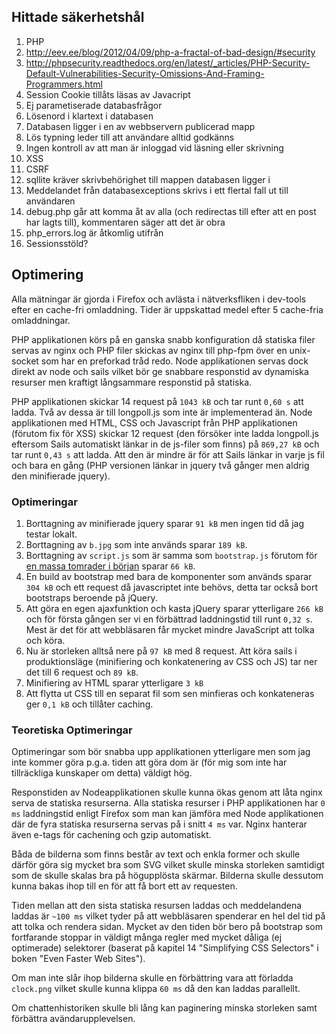 ## Hittade säkerhetshål
1. PHP
  2. <http://eev.ee/blog/2012/04/09/php-a-fractal-of-bad-design/#security>
  2. <http://phpsecurity.readthedocs.org/en/latest/_articles/PHP-Security-Default-Vulnerabilities-Security-Omissions-And-Framing-Programmers.html>
1. Session Cookie tillåts läsas av Javacript
1. Ej parametiserade databasfrågor
1. Lösenord i klartext i databasen
1. Databasen ligger i en av webbservern publicerad mapp
1. Lös typning leder till att användare alltid godkänns
1. Ingen kontroll av att man är inloggad vid läsning eller skrivning
1. XSS
1. CSRF
1. sqllite kräver skrivbehörighet till mappen databasen ligger i
1. Meddelandet från databasexceptions skrivs i ett flertal fall ut till användaren
1. debug.php går att komma åt av alla (och redirectas till efter att en post har lagts till), kommentaren säger att det är obra
1. php_errors.log är åtkomlig utifrån
1. Sessionsstöld?

## Optimering
Alla mätningar är gjorda i Firefox och avlästa i nätverksfliken i dev-tools efter en cache-fri omladdning.
Tider är uppskattad medel efter 5 cache-fria omladdningar.

PHP applikationen körs på en ganska snabb konfiguration då statiska filer servas av nginx och PHP
filer skickas av nginx till php-fpm över en unix-socket som har en preforkad tråd redo.
Node applikationen servas dock direkt av node och sails vilket bör ge snabbare responstid av
dynamiska resurser men kraftigt långsammare responstid på statiska.

PHP applikationen skickar 14 request på `1043 kB` och tar runt `0,60 s` att ladda. Två av dessa är
till longpoll.js som inte är implementerad än.
Node applikationen med HTML, CSS och Javascript från PHP applikationen (förutom fix för XSS) skickar
12 request (den försöker inte ladda longpoll.js eftersom Sails automatiskt länkar in de js-filer
som finns) på `869,27 kB` och tar runt `0,43 s` att ladda. Att den är mindre är för att Sails
länkar in varje js fil och bara en gång (PHP versionen länkar in jquery två gånger men aldrig den
minifierade jquery). 

### Optimeringar
1. Borttagning av minifierade jquery sparar `91 kB` men ingen tid då jag testar lokalt.
1. Borttagning av `b.jpg` som inte används sparar `189 kB`.
1. Borttagning av `script.js` som är samma som `bootstrap.js` förutom för [en massa tomrader i början](script.js.diff)
  sparar `66 kB`.
1. En build av bootstrap med bara de komponenter som används sparar `304 kB` och ett request då
  javascriptet inte behövs, detta tar också bort bootstraps beroende på jQuery.
1. Att göra en egen ajaxfunktion och kasta jQuery sparar ytterligare `266 kB` och för första gången
  ser vi en förbättrad laddningstid till runt `0,32 s`. Mest är det för att webbläsaren får
  mycket mindre JavaScript att tolka och köra.
1. Nu är storleken alltså nere på `97 kB` med 8 request. Att köra sails i produktionsläge
  (minifiering och konkatenering av CSS och JS) tar ner det till 6 request och `89 kB`.
1. Minifiering av HTML sparar ytterligare `3 kB`
1. Att flytta ut CSS till en separat fil som sen minfieras och konkateneras ger `0,1 kB` och
  tillåter caching.

### Teoretiska Optimeringar
Optimeringar som bör snabba upp applikationen ytterligare men som jag inte kommer göra p.g.a.
tiden att göra dom är (för mig som inte har tillräckliga kunskaper om detta) väldigt hög.

Responstiden av Nodeapplikationen skulle kunna ökas genom att låta nginx serva de statiska resurserna.
Alla statiska resurser i PHP applikationen har `0 ms` laddningstid enligt Firefox som man kan jämföra
med Node applikationen där de fyra statiska resurserna servas på i snitt `4 ms` var.
Nginx hanterar även e-tags för cachening och gzip automatiskt.

Båda de bilderna som finns består av text och enkla former och skulle därför göra sig mycket bra som
SVG vilket skulle minska storleken samtidigt som de skulle skalas bra på högupplösta skärmar.
Bilderna skulle dessutom kunna bakas ihop till en för att få bort ett av requesten.

Tiden mellan att den sista statiska resursen laddas och meddelandena laddas är `~100 ms` vilket
tyder på att webbläsaren spenderar en hel del tid på att tolka och rendera sidan. Mycket av den tiden
bör bero på bootstrap som fortfarande stoppar in väldigt många regler med mycket dåliga (ej optimerade)
selektorer (baserat på kapitel 14 "Simplifying CSS Selectors" i boken "Even Faster Web Sites").

Om man inte slår ihop bilderna skulle en förbättring vara att förladda `clock.png` vilket skulle
kunna klippa `60 ms` då den kan laddas parallellt.

Om chattenhistoriken skulle bli lång kan paginering minska storleken samt förbättra avändarupplevelsen.

